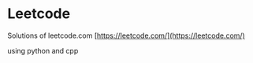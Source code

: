 # Leetcode
Solutions of leetcode.com
[https://leetcode.com/](https://leetcode.com/)

using python and cpp
